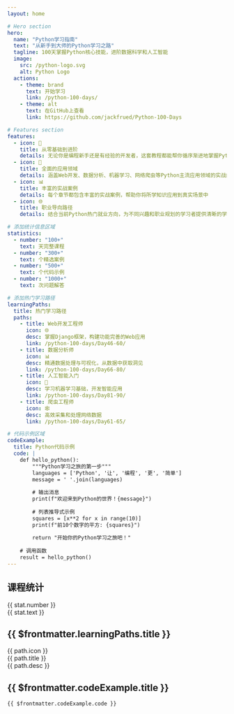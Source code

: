 ```yaml
---
layout: home

# Hero section
hero:
  name: "Python学习指南"
  text: "从新手到大师的Python学习之路"
  tagline: 100天掌握Python核心技能，进阶数据科学和人工智能
  image:
    src: /python-logo.svg
    alt: Python Logo
  actions:
    - theme: brand
      text: 开始学习
      link: /python-100-days/
    - theme: alt
      text: 在GitHub上查看
      link: https://github.com/jackfrued/Python-100-Days

# Features section
features:
  - icon: 🚀
    title: 从零基础到进阶
    details: 无论你是编程新手还是有经验的开发者，这套教程都能帮你循序渐进地掌握Python编程
  - icon: 🧰
    title: 全面的应用领域
    details: 涵盖Web开发、数据分析、机器学习、网络爬虫等Python主流应用领域的实战内容
  - icon: 📊
    title: 丰富的实战案例
    details: 每个章节都包含丰富的实战案例，帮助你将所学知识应用到真实场景中
  - icon: 🌐
    title: 职业导向路径
    details: 结合当前Python热门就业方向，为不同兴趣和职业规划的学习者提供清晰的学习路径

# 添加统计信息区域
statistics:
  - number: "100+"
    text: 天完整课程
  - number: "300+"
    text: 个精选案例
  - number: "500+"
    text: 个代码示例
  - number: "1000+"
    text: 次问题解答

# 添加热门学习路径
learningPaths:
  title: 热门学习路径
  paths:
    - title: Web开发工程师
      icon: 🌐
      desc: 掌握Django框架，构建功能完善的Web应用
      link: /python-100-days/Day46-60/
    - title: 数据分析师
      icon: 📊
      desc: 精通数据处理与可视化，从数据中获取洞见
      link: /python-100-days/Day66-80/
    - title: 人工智能入门
      icon: 🤖
      desc: 学习机器学习基础，开发智能应用
      link: /python-100-days/Day81-90/
    - title: 爬虫工程师
      icon: 🕸️
      desc: 高效采集和处理网络数据
      link: /python-100-days/Day61-65/

# 代码示例区域
codeExample:
  title: Python代码示例
  code: |
    def hello_python():
        """Python学习之旅的第一步"""
        languages = ['Python', '让', '编程', '更', '简单']
        message = ' '.join(languages)
        
        # 输出消息
        print(f"欢迎来到Python的世界！{message}")
        
        # 列表推导式示例
        squares = [x**2 for x in range(10)]
        print(f"前10个数字的平方: {squares}")
        
        return "开始你的Python学习之旅吧！"
        
    # 调用函数
    result = hello_python()
---
```


<div class="custom-layout">
  <!-- 统计信息部分 -->
  <div class="stats-container">
    <div class="section-title">
      <h2>课程统计</h2>
    </div>
    <div class="stats-grid">
      <div v-for="stat in $frontmatter.statistics" class="stat-item">
        <div class="stat-number">{{ stat.number }}</div>
        <div class="stat-text">{{ stat.text }}</div>
      </div>
    </div>
  </div>
  
  <!-- 热门学习路径部分 -->
  <div class="learning-paths-container">
    <div class="section-title">
      <h2>{{ $frontmatter.learningPaths.title }}</h2>
    </div>
    <div class="learning-paths-grid">
      <a v-for="path in $frontmatter.learningPaths.paths" :href="path.link" class="learning-path-card">
        <div class="path-icon">{{ path.icon }}</div>
        <div class="path-title">{{ path.title }}</div>
        <div class="path-desc">{{ path.desc }}</div>
      </a>
    </div>
  </div>
  
  <!-- 代码示例部分 -->
  <div class="code-example-container">
    <div class="section-title">
      <h2>{{ $frontmatter.codeExample.title }}</h2>
    </div>
    <div class="code-block">
      <pre><code>{{ $frontmatter.codeExample.code }}</code></pre>
    </div>
  </div>
</div>
